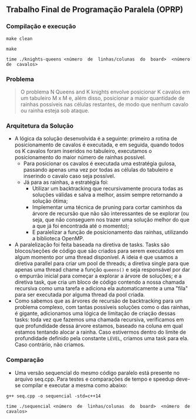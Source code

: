 ## Trabalho Final de Programação Paralela (OPRP)

### Compilação e execução
```
make clean

make

time ./knights-queens <número  de  linhas/colunas  do  board>  <número  de  cavalos>
```

### Problema

> O problema N Queens and K knights envolve posicionar K cavalos em um
> tabuleiro M x M e, além disso, posicionar a maior quantidade de
> rainhas possíveis nas células restantes, de modo que nenhum cavalo ou
> rainha esteja sob ataque.

### Arquitetura da Solução

- A lógica da solução desenvolvida é a seguinte: primeiro a rotina de posicionamento de cavalos é executada, e em seguida, quando todos os K cavalos foram inseridos no tabuleiro, executamos o posicionamento do maior número de rainhas possível.
	- Para posicionar os cavalos é executada uma estratégia gulosa, passando apenas uma vez por todas as células do tabuleiro e inserindo o cavalo caso seja possível.
	- Já para as rainhas, a estratégia foi:
		- Utilizar um backtracking que recursivamente procura todas as soluções válidas e salva a melhor, assim sempre retornando a solução ótima;
		- Implementar uma técnica de pruning para cortar caminhos da árvore de recursão que não são interessantes de se explorar (ou seja, que não conseguem nos trazer uma solução melhor do que a que já foi encontrada até o momento);
		- E paralelizar a função de posicionamento das rainhas, utilizando a biblioteca OpenMP.
- A paralelização foi feita baseada na diretiva de tasks. Tasks são blocos/seções de código que são criados para serem executados em algum momento por uma thread disponível. A ideia é que usamos a diretiva parallel para criar um pool de threads; a diretiva single para que apenas uma thread chame a função `queens()` e seja responsável por dar o empurrão inicial para começar a explorar a árvore de soluções; e a diretiva task, que cria um bloco de código contendo a nossa chamada recursiva como uma tarefa e adiciona ela automaticamente a uma "fila" para ser executada por alguma thread da pool criada.
- Como sabemos que as árvores de recursão de backtracking para um problema complexo, com tantas possíveis soluções como o das rainhas, é gigante, adicionamos uma lógica de limitação de criação dessas tasks: toda vez que fazemos uma chamada recursiva, verificamos em que profundidade dessa árvore estamos, baseado na coluna em qual estamos tentando alocar a rainha. Caso estivermos dentro do limite de profundidade definido pela constante `LEVEL`, criamos uma task para ela. Caso contrário, não criamos.

### Comparação

- Uma versão sequencial do mesmo código paralelo está presente no arquivo seq.cpp. Para testes e comparações de tempo e speedup deve-se compilar e executar a mesma como abaixo:
```
g++ seq.cpp -o sequencial -std=c++14

time ./sequencial <número  de  linhas/colunas  do  board>  <número  de  cavalos>
```
